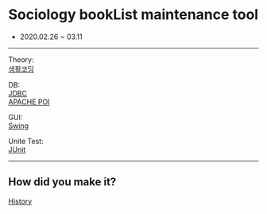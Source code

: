 # Sociology bookList maintenance tool

+ 2020.02.26 ~ 03.11

---
Theory:    
[생활코딩](https://opentutorials.org/course/1223)    

DB:    
[JDBC](https://xinet.kr/?p=1591)    
[APACHE POI](https://poi.apache.org/components/spreadsheet/quick-guide.html)    

GUI:    
[Swing](https://coding-factory.tistory.com/263)    

Unite Test:    
[JUnit](https://epthffh.tistory.com/entry/Junit%EC%9D%84-%EC%9D%B4%EC%9A%A9%ED%95%9C-%EB%8B%A8%EC%9C%84%ED%85%8C%EC%8A%A4%ED%8A%B8)

---
## How did you make it?
[History](https://dongsub-joung.github.io/archive.html?tag=%EB%8F%84%EC%84%9C%EA%B4%80%EB%A6%AC)
